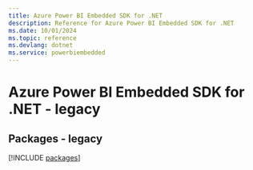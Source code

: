 ```yaml
---
title: Azure Power BI Embedded SDK for .NET
description: Reference for Azure Power BI Embedded SDK for .NET
ms.date: 10/01/2024
ms.topic: reference
ms.devlang: dotnet
ms.service: powerbiembedded
---
```

# Azure Power BI Embedded SDK for .NET - legacy
## Packages - legacy
[!INCLUDE [packages](power-bi-embedded-index.md)]
